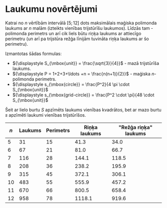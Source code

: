 # Laukumu novērtējumi

Katrai no $n$ vērtībām intervālā $[5;12]$ dots maksimālais maģiska polimonda laukums ar $n$ malām 
(izteikts vienības trijstūrīšu laukumos). Līdzās tam - polimonda perimetrs un arī 
cik liels būtu riņķa laukums ar attiecīgo perimetru (un arī pa trijstūra režģa līnijām tuvināta 
riņķa laukums ar šo perimetru). 

Izmantotas šādas formulas: 

* ${\displaystyle S_{\mbox{unit}} = \frac{\sqrt{3}}{4}}$ - mazā trijstūrīša laukums. 
* ${\displaystyle P = 1+2+3+\ldots +n = \frac{n(n+1)}{2}}$ - maģiska $n$-polimonda perimetrs. 
* ${\displaystyle s_{\mbox{circle}} = \frac{P^2}{4 \pi \cdot S_{\mbox{unit}}$
* ${\displaystyle s_{\mbox{grid-circle}} = \frac{P^2 \cdot \pi}{48 \cdot S_{\mbox{unit}}$

Šeit ar lielo burtu $S$ apzīmēts laukums vienības kvadrātos, bet ar 
mazo burtu $s$ apzīmēti laukumi vienības trijstūrīšos.



| $n$      | Laukums | Perimetrs  | Riņķa laukums | "Režģa riņķa" laukums |
| -------- | ------- | ---------- | ------------- | --------------------- |
| 5        | 31      | 15         | 41.3          | 34.0                  |
| 6        | 67      | 21         | 81.0          | 66.7                  |
| 7        | 116     | 28         | 144.1         | 118.5                 |
| 8        | 208     | 36         | 238.2         | 195.9                 |
| 9        | 315     | 45         | 372.1         | 306.1                 |
| 10       | 483     | 55         | 555.9         | 457.2                 |
| 11       | 670     | 66         | 800.5         | 658.4                 |
| 12       | 958     | 78         | 1118.1        | 919.6                 |
